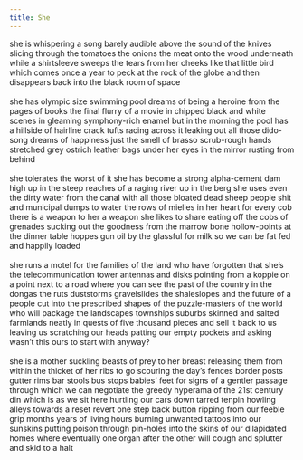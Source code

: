 ```yaml
---
title: She
---
```


she is whispering a song barely audible above the sound of the knives slicing through the tomatoes the onions the meat onto the wood underneath while a shirtsleeve sweeps the tears from her cheeks like that little bird which comes once a year to peck at the rock of the globe and then disappears back into the black room of space<br>
<br>
she has olympic size swimming pool dreams of being a heroine from the pages of books the final flurry of a movie in chipped black and white scenes in gleaming symphony-rich enamel but in the morning the pool has a hillside of hairline crack tufts racing across it leaking out all those dido-song dreams of happiness just the smell of brasso scrub-rough hands stretched grey ostrich leather bags under her eyes in the mirror rusting from behind<br>
<br>
she tolerates the worst of it she has become a strong alpha-cement dam high up in the steep reaches of a raging river up in the berg she uses even the dirty water from the canal with all those bloated dead sheep people shit and municipal dumps to water the rows of mielies in her heart for every cob there is a weapon to her a weapon she likes to share eating off the cobs of grenades sucking out the goodness from the marrow bone hollow-points at the dinner table hoppes gun oil by the glassful for milk so we can be fat fed and happily loaded<br>
<br>
she runs a motel for the families of the land who have forgotten that she’s the telecommunication tower antennas and disks pointing from a koppie on a point next to a road where you can see the past of the country in the dongas the ruts duststorms gravelslides the shaleslopes and the future of a people cut into the prescribed shapes of the puzzle-masters of the world who will package the landscapes townships suburbs skinned and salted farmlands neatly in quests of five thousand pieces and sell it back to us leaving us scratching our heads patting our empty pockets and asking wasn’t this ours to start with anyway?<br>
<br>
she is a mother suckling beasts of prey to her breast releasing them from within the thicket of her ribs to go scouring the day’s fences border posts gutter rims bar stools bus stops babies’ feet for signs of a gentler passage through which we can negotiate the greedy hyperama of the 21st century din which is as we sit here hurtling our cars down tarred tenpin howling alleys towards a reset revert one step back button ripping from our feeble grip months years of living hours burning unwanted tattoos into our sunskins putting poison through pin-holes into the skins of our dilapidated homes where eventually one organ after the other will cough and splutter and skid to a halt<br>
<br>
